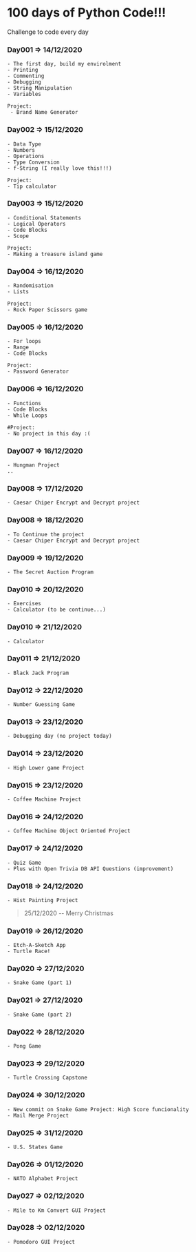 # 100 days of Python Code!!!

Challenge to code every day 

### Day001 => 14/12/2020
    - The first day, build my envirolment 
    - Printing
    - Commenting
    - Debugging
    - String Manipulation 
    - Variables
    
    Project:
     - Brand Name Generator

### Day002 => 15/12/2020<br>
    - Data Type
    - Numbers
    - Operations
    - Type Conversion
    - f-String (I really love this!!!)

    Project:    
    - Tip calculator

### Day003 => 15/12/2020<br>
    - Conditional Statements
    - Logical Operators
    - Code Blocks
    - Scope
    
    Project:
    - Making a treasure island game

### Day004 => 16/12/2020<br>
    - Randomisation
    - Lists

    Project:
    - Rock Paper Scissors game

### Day005 => 16/12/2020<br>
    - For loops
    - Range
    - Code Blocks

    Project:
    - Password Generator

### Day006 => 16/12/2020<br>
    - Functions
    - Code Blocks
    - While Loops

    #Project:
    - No project in this day :(

### Day007 => 16/12/2020<br>

    - Hungman Project
    ..

### Day008 => 17/12/2020<br>
    - Caesar Chiper Encrypt and Decrypt project

### Day008 => 18/12/2020<br>
    - To Continue the project
    - Caesar Chiper Encrypt and Decrypt project

### Day009 => 19/12/2020<br>
    - The Secret Auction Program

### Day010 => 20/12/2020<br>
    - Exercises 
    - Calculator (to be continue...) 

### Day010 => 21/12/2020<br>
    - Calculator

### Day011 => 21/12/2020<br>
    - Black Jack Program

### Day012 => 22/12/2020<br>
    - Number Guessing Game

### Day013 => 23/12/2020<br>
    - Debugging day (no project today)

### Day014 => 23/12/2020<br>
    - High Lower game Project

### Day015 => 23/12/2020<br>
    - Coffee Machine Project

### Day016 => 24/12/2020<br>
    - Coffee Machine Object Oriented Project

### Day017 => 24/12/2020<br>
    - Quiz Game
    - Plus with Open Trivia DB API Questions (improvement)

### Day018 => 24/12/2020<br>
    - Hist Painting Project

> 25/12/2020 -- Merry Christmas

### Day019 => 26/12/2020<br>
    - Etch-A-Sketch App
    - Turtle Race!

### Day020 => 27/12/2020<br>
    - Snake Game (part 1)

### Day021 => 27/12/2020<br>
    - Snake Game (part 2)

### Day022 => 28/12/2020<br>
    - Pong Game

### Day023 => 29/12/2020<br>
    - Turtle Crossing Capstone

### Day024 => 30/12/2020<br>
    - New commit on Snake Game Project: High Score funcionality
    - Mail Merge Project

### Day025 => 31/12/2020<br>
    - U.S. States Game

### Day026 => 01/12/2020<br>
    - NATO Alphabet Project

### Day027 => 02/12/2020<br>
    - Mile to Km Convert GUI Project

### Day028 => 02/12/2020<br>
    - Pomodoro GUI Project